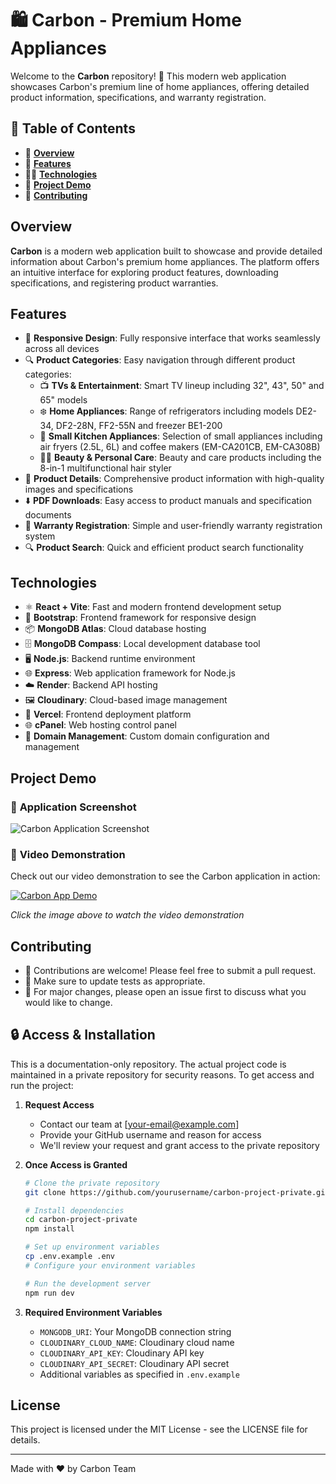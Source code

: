 # **🛍️ Carbon - Premium Home Appliances**

Welcome to the **Carbon** repository! 🎉 This modern web application showcases Carbon's premium line of home appliances, offering detailed product information, specifications, and warranty registration.

## **📌 Table of Contents**
- 📖 **[Overview](#overview)**
- 🚀 **[Features](#features)**
- 🧑‍💻 **[Technologies](#technologies)**
- 📸 **[Project Demo](#project-demo)**
- 🤝 **[Contributing](#contributing)**

## **Overview**
**Carbon** is a modern web application built to showcase and provide detailed information about Carbon's premium home appliances. The platform offers an intuitive interface for exploring product features, downloading specifications, and registering product warranties.

## **Features**
- 📱 **Responsive Design**: Fully responsive interface that works seamlessly across all devices
- 🔍 **Product Categories**: Easy navigation through different product categories:
  - 📺 **TVs & Entertainment**: Smart TV lineup including 32", 43", 50" and 65" models
  - ❄️ **Home Appliances**: Range of refrigerators including models DE2-34, DF2-28N, FF2-55N and freezer BE1-200
  - 🍳 **Small Kitchen Appliances**: Selection of small appliances including air fryers (2.5L, 6L) and coffee makers (EM-CA201CB, EM-CA308B)
  - 💇‍♀️ **Beauty & Personal Care**: Beauty and care products including the 8-in-1 multifunctional hair styler
- 📄 **Product Details**: Comprehensive product information with high-quality images and specifications
- ⬇️ **PDF Downloads**: Easy access to product manuals and specification documents
- 📝 **Warranty Registration**: Simple and user-friendly warranty registration system
- 🔍 **Product Search**: Quick and efficient product search functionality

## **Technologies**
- ⚛️ **React + Vite**: Fast and modern frontend development setup
- 🎨 **Bootstrap**: Frontend framework for responsive design
- 📦 **MongoDB Atlas**: Cloud database hosting
- 🗄️ **MongoDB Compass**: Local development database tool
- 🖥️ **Node.js**: Backend runtime environment
- 🌐 **Express**: Web application framework for Node.js
- ☁️ **Render**: Backend API hosting
- 🖼️ **Cloudinary**: Cloud-based image management
- 🚀 **Vercel**: Frontend deployment platform
- 🌐 **cPanel**: Web hosting control panel
- 🔗 **Domain Management**: Custom domain configuration and management

## **Project Demo**

### 📸 **Application Screenshot**
![Carbon Application Screenshot](/public/picOfApp.jpg)

### 🎥 **Video Demonstration**
Check out our video demonstration to see the Carbon application in action:

[![Carbon App Demo](/public/s1.png)](https://vimeo.com/1093362481/72d343bc8c?share=copy)

*Click the image above to watch the video demonstration*

## **Contributing**
- 🤝 Contributions are welcome! Please feel free to submit a pull request.
- 📝 Make sure to update tests as appropriate.
- 🐛 For major changes, please open an issue first to discuss what you would like to change.

## **🔒 Access & Installation**

This is a documentation-only repository. The actual project code is maintained in a private repository for security reasons. To get access and run the project:

1. **Request Access**
   - Contact our team at [your-email@example.com]
   - Provide your GitHub username and reason for access
   - We'll review your request and grant access to the private repository

2. **Once Access is Granted**
   ```bash
   # Clone the private repository
   git clone https://github.com/yourusername/carbon-project-private.git
   
   # Install dependencies
   cd carbon-project-private
   npm install
   
   # Set up environment variables
   cp .env.example .env
   # Configure your environment variables
   
   # Run the development server
   npm run dev
   ```

3. **Required Environment Variables**
   - `MONGODB_URI`: Your MongoDB connection string
   - `CLOUDINARY_CLOUD_NAME`: Cloudinary cloud name
   - `CLOUDINARY_API_KEY`: Cloudinary API key
   - `CLOUDINARY_API_SECRET`: Cloudinary API secret
   - Additional variables as specified in `.env.example`

## **License**
This project is licensed under the MIT License - see the LICENSE file for details.

---
Made with ❤️ by Carbon Team
